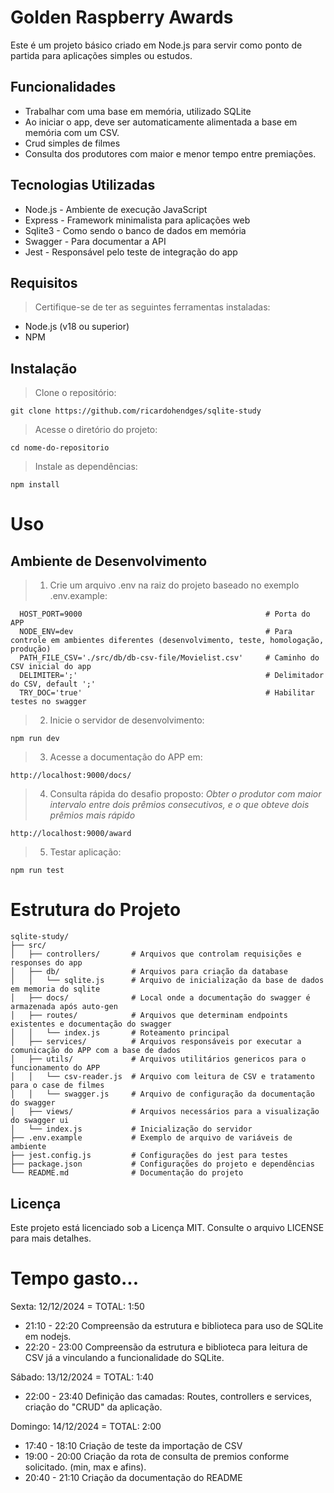 # Golden Raspberry Awards

Este é um projeto básico criado em Node.js para servir como ponto de partida para aplicações simples ou estudos.

## Funcionalidades

* Trabalhar com uma base em memória, utilizado SQLite
* Ao iniciar o app, deve ser automaticamente alimentada a base em memória com um CSV.
* Crud simples de filmes
* Consulta dos produtores com maior e menor tempo entre premiações.

## Tecnologias Utilizadas

* Node.js - Ambiente de execução JavaScript
* Express - Framework minimalista para aplicações web
* Sqlite3 - Como sendo o banco de dados em memória
* Swagger - Para documentar a API
* Jest    - Responsável pelo teste de integração do app

## Requisitos

> Certifique-se de ter as seguintes ferramentas instaladas:

* Node.js (v18 ou superior)
* NPM

## Instalação

> Clone o repositório:

```git clone https://github.com/ricardohendges/sqlite-study```

> Acesse o diretório do projeto:

```cd nome-do-repositorio```

> Instale as dependências:

```npm install```

# Uso

## Ambiente de Desenvolvimento

> 1. Crie um arquivo .env na raiz do projeto baseado no exemplo .env.example:
```
  HOST_PORT=9000                                         # Porta do APP 
  NODE_ENV=dev                                           # Para controle em ambientes diferentes (desenvolvimento, teste, homologação, produção)
  PATH_FILE_CSV='./src/db/db-csv-file/Movielist.csv'     # Caminho do CSV inicial do app
  DELIMITER=';'                                          # Delimitador do CSV, default ';'
  TRY_DOC='true'                                         # Habilitar testes no swagger
```

> 2. Inicie o servidor de desenvolvimento:
```
npm run dev
```

> 3. Acesse a documentação do APP em:
```
http://localhost:9000/docs/
```

> 4. Consulta rápida do desafio proposto: _Obter o produtor com maior intervalo entre dois prêmios consecutivos, e o que
obteve dois prêmios mais rápido_
```
http://localhost:9000/award

```

> 5. Testar aplicação:
```
npm run test
```

# Estrutura do Projeto

```
sqlite-study/
├── src/
│   ├── controllers/       # Arquivos que controlam requisições e responses do app
│   ├── db/                # Arquivos para criação da database
│   │   └── sqlite.js      # Arquivo de inicialização da base de dados em memoria do sqlite
│   ├── docs/              # Local onde a documentação do swagger é armazenada após auto-gen
│   ├── routes/            # Arquivos que determinam endpoints existentes e documentação do swagger
│   │   └── index.js       # Roteamento principal
│   ├── services/          # Arquivos responsáveis por executar a comunicação do APP com a base de dados
│   ├── utils/             # Arquivos utilitários genericos para o funcionamento do APP
│   │   └── csv-reader.js  # Arquivo com leitura de CSV e tratamento para o case de filmes
│   │   └── swagger.js     # Arquivo de configuração da documentação do swagger
│   ├── views/             # Arquivos necessários para a visualização do swagger ui
│   └── index.js           # Inicialização do servidor
├── .env.example           # Exemplo de arquivo de variáveis de ambiente
├── jest.config.js         # Configurações do jest para testes
├── package.json           # Configurações do projeto e dependências
└── README.md              # Documentação do projeto
```

## Licença

Este projeto está licenciado sob a Licença MIT. Consulte o arquivo LICENSE para mais detalhes.

# Tempo gasto...

Sexta: 12/12/2024 = TOTAL: 1:50

* 21:10 - 22:20  Compreensão da estrutura e biblioteca para uso de SQLite em nodejs.
* 22:20 - 23:00  Compreensão da estrutura e biblioteca para leitura de CSV já a vinculando a funcionalidade do SQLite.

Sábado: 13/12/2024 = TOTAL: 1:40

* 22:00 - 23:40  Definição das camadas: Routes, controllers e services, criação do "CRUD" da aplicação.

Domingo: 14/12/2024 = TOTAL: 2:00

* 17:40 - 18:10  Criação de teste da importação de CSV
* 19:00 - 20:00  Criação da rota de consulta de premios conforme solicitado. (min, max e afins).
* 20:40 - 21:10  Criação da documentação do README